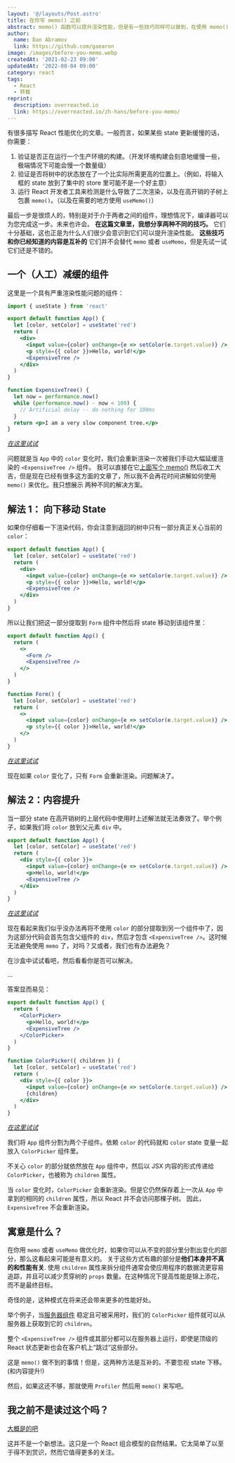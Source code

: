 ```yaml
---
layout: '@/layouts/Post.astro'
title: 在你写 memo() 之前
abstract: memo() 函数可以提升渲染性能，但是有一些技巧同样可以做到，在使用 memo() 之前你可以先试试它们。
author:
  name: Dan Abramov
  link: https://github.com/gaearon
image: /images/before-you-memo.webp
createdAt: '2021-02-23 09:00'
updatedAt: '2022-08-04 09:00'
category: react
tags:
  - React
  - 转载
reprint:
  description: overreacted.io
  link: https://overreacted.io/zh-hans/before-you-memo/
---
```


有很多描写 React 性能优化的文章。一般而言，如果某些 state 更新缓慢的话，你需要：

1. 验证是否正在运行一个生产环境的构建。（开发环境构建会刻意地缓慢一些，极端情况下可能会慢一个数量级）
2. 验证是否将树中的状态放在了一个比实际所需更高的位置上。（例如，将输入框的 state 放到了集中的 store 里可能不是一个好主意）
3. 运行 React 开发者工具来检测是什么导致了二次渲染，以及在高开销的子树上包裹 `memo()`。（以及在需要的地方使用 `useMemo()`）

最后一步是很烦人的，特别是对于介于两者之间的组件，理想情况下，编译器可以为您完成这一步。未来也许会。
**在这篇文章里，我想分享两种不同的技巧。** 它们十分基础，这也正是为什么人们很少会意识到它们可以提升渲染性能。
**这些技巧和你已经知道的内容是互补的** 它们并不会替代 `memo` 或者 `useMemo`，但是先试一试它们还是不错的。

## 一个（人工）减缓的组件

这里是一个具有严重渲染性能问题的组件：

```jsx
import { useState } from 'react'

export default function App() {
  let [color, setColor] = useState('red')
  return (
    <div>
      <input value={color} onChange={e => setColor(e.target.value)} />
      <p style={{ color }}>Hello, world!</p>
      <ExpensiveTree />
    </div>
  )
}

function ExpensiveTree() {
  let now = performance.now()
  while (performance.now() - now < 100) {
    // Artificial delay -- do nothing for 100ms
  }
  return <p>I am a very slow component tree.</p>
}
```

_[在这里试试](https://codesandbox.io/s/frosty-glade-m33km?file=/src/App.js:23-513)_

问题就是当 `App` 中的 `color` 变化时，我们会重新渲染一次被我们手动大幅延缓渲染的 `<ExpensiveTree />` 组件。
我可以直接在它[上面写个 memo()](https://codesandbox.io/s/amazing-shtern-61tu4?file=/src/App.js) 然后收工大吉，但是现在已经有很多这方面的文章了，所以我不会再花时间讲解如何使用 `memo()` 来优化。我只想展示
两种不同的解决方案。

## 解法 1： 向下移动 State

如果你仔细看一下渲染代码，你会注意到返回的树中只有一部分真正关心当前的 `color`：

```jsx
export default function App() {
  let [color, setColor] = useState('red')
  return (
    <div>
      <input value={color} onChange={e => setColor(e.target.value)} />
      <p style={{ color }}>Hello, world!</p>
      <ExpensiveTree />
    </div>
  )
}
```

所以让我们把这一部分提取到 `Form` 组件中然后将 state 移动到该组件里：

```jsx
export default function App() {
  return (
    <>
      <Form />
      <ExpensiveTree />
    </>
  )
}

function Form() {
  let [color, setColor] = useState('red')
  return (
    <>
      <input value={color} onChange={e => setColor(e.target.value)} />
      <p style={{ color }}>Hello, world!</p>
    </>
  )
}
```

_[在这里试试](https://codesandbox.io/s/billowing-wood-1tq2u?file=/src/App.js:64-380)_

现在如果 `color` 变化了，只有 `Form` 会重新渲染。问题解决了。

## 解法 2：内容提升

当一部分 state 在高开销树的上层代码中使用时上述解法就无法奏效了。举个例子，如果我们将 `color` 放到父元素 `div` 中。

```jsx
export default function App() {
  let [color, setColor] = useState('red')
  return (
    <div style={{ color }}>
      <input value={color} onChange={e => setColor(e.target.value)} />
      <p>Hello, world!</p>
      <ExpensiveTree />
    </div>
  )
}
```

_[在这里试试](https://codesandbox.io/s/bold-dust-0jbg7?file=/src/App.js:58-313)_

现在看起来我们似乎没办法再将不使用 `color` 的部分提取到另一个组件中了，因为这部分代码会首先包含父组件的 `div`，然后才包含 `<ExpensiveTree />`。这时候无法避免使用 `memo` 了，对吗？又或者，我们也有办法避免？

在沙盒中试试看吧，然后看看你是否可以解决。

...

答案显而易见：

```jsx
export default function App() {
  return (
    <ColorPicker>
      <p>Hello, world!</p>
      <ExpensiveTree />
    </ColorPicker>
  )
}

function ColorPicker({ children }) {
  let [color, setColor] = useState('red')
  return (
    <div style={{ color }}>
      <input value={color} onChange={e => setColor(e.target.value)} />
      {children}
    </div>
  )
}
```

_[在这里试试](https://codesandbox.io/s/wonderful-banach-tyfr1?file=/src/App.js:58-423)_

我们将 `App` 组件分割为两个子组件。依赖 `color` 的代码就和 `color` state 变量一起放入 `ColorPicker` 组件里。

不关心 `color` 的部分就依然放在 `App` 组件中，然后以 JSX 内容的形式传递给 `ColorPicker`，也被称为 `children` 属性。

当 `color` 变化时，`ColorPicker` 会重新渲染。但是它仍然保存着上一次从 `App` 中拿到的相同的 `children` 属性，所以 React 并不会访问那棵子树。
因此，`ExpensiveTree` 不会重新渲染。

## 寓意是什么？

在你用 `memo` 或者 `useMemo` 做优化时，如果你可以从不变的部分里分割出变化的部分，那么这看起来可能是有意义的。
关于这些方式有趣的部分是**他们本身并不真的和性能有关**. 使用 `children` 属性来拆分组件通常会使应用程序的数据流更容易追踪，并且可以减少贯穿树的 `props` 数量。在这种情况下提高性能是锦上添花，而不是最终目标。

奇怪的是，这种模式在将来还会带来更多的性能好处。

举个例子，当[服务器组件](https://reactjs.org/blog/2020/12/21/data-fetching-with-react-server-components.html) 稳定且可被采用时，我们的 `ColorPicker` 组件就可以从服务器上获取到它的 `children`。

整个 `<ExpensiveTree />` 组件或其部分都可以在服务器上运行，即使是顶级的 React 状态更新也会在客户机上“跳过”这些部分。

这是 `memo()` 做不到的事情！但是，这两种方法是互补的。不要忽视 state 下移。(和内容提升!)

然后，如果这还不够，那就使用 `Profiler` 然后用 `memo()` 来写吧。

## 我之前不是读过这个吗？

[大概是的吧](https://kentcdodds.com/blog/optimize-react-re-renders)

这并不是一个新想法。这只是一个 React 组合模型的自然结果。它太简单了以至于得不到赏识，然而它值得更多的关注。
